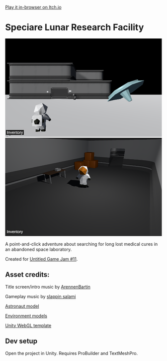 [Play it in-browser on Itch.io](https://float-oat.itch.io/speciare-lunar-research-facility)

# Speciare Lunar Research Facility

![Screenshot](Screenshots/Screencap_960x600_2019-11-30_20-00-31.png)
![Screenshot](Screenshots/Screencap_960x600_2019-11-30_19-59-21.png)

A point-and-click adventure about searching for long lost medical cures in an abandoned space laboratory.

Created for [Untitled Game Jam #11](https://itch.io/jam/untitled-game-jam-11).

## Asset credits:

Title screen/intro music by [ArennenBartin](https://www.youtube.com/channel/UCmhzdFbZBPphPs-Pf8pjBzg?app=desktop)

Gameplay music by [slappin salami](https://soundcloud.com/marshymashedamelon)

[Astronaut model](https://assetstore.unity.com/packages/3d/characters/humanoids/stylized-astronaut-114298)

[Environment models](https://assetstore.unity.com/packages/3d/environments/sci-fi/snaps-prototype-sci-fi-industrial-136759)

[Unity WebGL template](https://seansleblanc.itch.io/better-minimal-webgl-template/download/eyJleHBpcmVzIjoxNTc1MTQ0MzQ1LCJpZCI6MTg3NDE2fQ%3d%3d.T%2ffQlD0NYls7Ldt0FE0DmIiF6i0%3d)

## Dev setup
Open the project in Unity. Requires ProBuilder and TextMeshPro.
